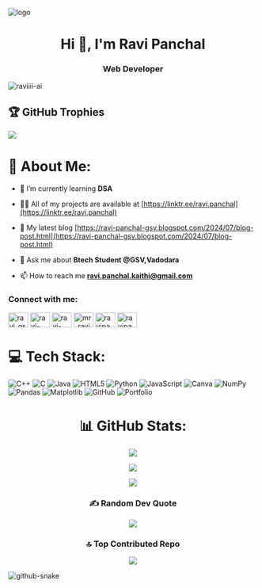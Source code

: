 ![logo](https://github.com/Raviiii-Ai/Raviiii-Ai/blob/main/ravi-panchal.png)
<h1 align="center">Hi 👋, I'm Ravi Panchal</h1>
<h3 align="center">Web Developer</h3>

<p align="left"> <img src="https://komarev.com/ghpvc/?username=raviiii-ai&label=Profile%20views&color=0e75b6&style=flat" alt="raviiii-ai" /> </p>

## 🏆 GitHub Trophies
![](https://github-profile-trophy.vercel.app/?username=Raviiii-Ai&theme=onedark&no-frame=true&no-bg=true&margin-w=4)

# 💫 About Me:
- 🌱 I’m currently learning **DSA**

- 👨‍💻 All of my projects are available at [https://linktr.ee/ravi.panchal](https://linktr.ee/ravi.panchal)

- 📝 My latest blog [https://ravi-panchal-gsv.blogspot.com/2024/07/blog-post.html](https://ravi-panchal-gsv.blogspot.com/2024/07/blog-post.html)

- 💬 Ask me about **Btech Student @GSV,Vadodara**

- 📫 How to reach me **ravi.panchal.kaithi@gmail.com**

<h3 align="left">Connect with me:</h3>
<p align="left">
<a href="https://twitter.com/ravi_gsv" target="blank"><img align="center" src="https://raw.githubusercontent.com/rahuldkjain/github-profile-readme-generator/master/src/images/icons/Social/twitter.svg" alt="ravi_gsv" height="30" width="40" /></a>
<a href="https://linkedin.com/in/ravi-panchal123" target="blank"><img align="center" src="https://raw.githubusercontent.com/rahuldkjain/github-profile-readme-generator/master/src/images/icons/Social/linked-in-alt.svg" alt="ravi-panchal123" height="30" width="40" /></a>
<a href="https://stackoverflow.com/users/ravi-panchal" target="blank"><img align="center" src="https://raw.githubusercontent.com/rahuldkjain/github-profile-readme-generator/master/src/images/icons/Social/stack-overflow.svg" alt="ravi-panchal" height="30" width="40" /></a>
<a href="https://instagram.com/mr_ravi.panchal" target="blank"><img align="center" src="https://raw.githubusercontent.com/rahuldkjain/github-profile-readme-generator/master/src/images/icons/Social/instagram.svg" alt="mr_ravi.panchal" height="30" width="40" /></a>
<a href="https://www.leetcode.com/ravipanchalkaithi" target="blank"><img align="center" src="https://raw.githubusercontent.com/rahuldkjain/github-profile-readme-generator/master/src/images/icons/Social/leet-code.svg" alt="ravipanchalkaithi" height="30" width="40" /></a>
<a href="https://auth.geeksforgeeks.org/user/ravipanchal" target="blank"><img align="center" src="https://raw.githubusercontent.com/rahuldkjain/github-profile-readme-generator/master/src/images/icons/Social/geeks-for-geeks.svg" alt="ravipanchal" height="30" width="40" /></a>
</p>

# 💻 Tech Stack:
![C++](https://img.shields.io/badge/c++-%2300599C.svg?style=flat&logo=c%2B%2B&logoColor=white) ![C](https://img.shields.io/badge/c-%2300599C.svg?style=flat&logo=c&logoColor=white) ![Java](https://img.shields.io/badge/java-%23ED8B00.svg?style=flat&logo=openjdk&logoColor=white) ![HTML5](https://img.shields.io/badge/html5-%23E34F26.svg?style=flat&logo=html5&logoColor=white) ![Python](https://img.shields.io/badge/python-3670A0?style=flat&logo=python&logoColor=ffdd54) ![JavaScript](https://img.shields.io/badge/javascript-%23323330.svg?style=flat&logo=javascript&logoColor=%23F7DF1E) ![Canva](https://img.shields.io/badge/Canva-%2300C4CC.svg?style=flat&logo=Canva&logoColor=white) ![NumPy](https://img.shields.io/badge/numpy-%23013243.svg?style=flat&logo=numpy&logoColor=white) ![Pandas](https://img.shields.io/badge/pandas-%23150458.svg?style=flat&logo=pandas&logoColor=white) ![Matplotlib](https://img.shields.io/badge/Matplotlib-%23ffffff.svg?style=flat&logo=Matplotlib&logoColor=black) ![GitHub](https://img.shields.io/badge/github-%23121011.svg?style=flat&logo=github&logoColor=white) ![Portfolio](https://img.shields.io/badge/Portfolio-%23000000.svg?style=flat&logo=firefox&logoColor=#FF7139)

<div align="center">

# 📊 GitHub Stats:

![](https://github-readme-stats.vercel.app/api?username=Raviiii-Ai&theme=chartreuse-dark&hide_border=true&include_all_commits=true&count_private=true)<br/>

![](https://github-readme-streak-stats.herokuapp.com/?user=Raviiii-Ai&theme=chartreuse-dark&hide_border=true)<br/>

![](https://github-readme-stats.vercel.app/api/top-langs/?username=Raviiii-Ai&theme=chartreuse-dark&hide_border=true&include_all_commits=true&count_private=true&layout=compact)

### ✍️ Random Dev Quote

![](https://quotes-github-readme.vercel.app/api?type=horizontal&theme=radical)

### 🔝 Top Contributed Repo

![](https://github-contributor-stats.vercel.app/api?username=Raviiii-Ai&limit=5&theme=tokyonight&combine_all_yearly_contributions=true)

</div>

<picture>
  <source media="(prefers-color-scheme: dark)" srcset="https://raw.githubusercontent.com/tobiasmeyhoefer/tobiasmeyhoefer/output/github-snake-dark.svg" />
  <source media="(prefers-color-scheme: light)" srcset="https://raw.githubusercontent.com/tobiasmeyhoefer/tobiasmeyhoefer/output/github-snake.svg" />
  <img alt="github-snake" src="https://raw.githubusercontent.com/tobiasmeyhoefer/tobiasmeyhoefer/output/github-snake.svg" />
</picture>





